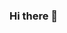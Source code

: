 ### Hi there 👋

<!--
**ktw1923/ktw1923** is a ✨ _special_ ✨ repository because its `README.md` (this file) appears on your GitHub profile.

<img src="https://capsule-render.vercel.app/api?type=모양&color=색상코드&height=높이&section=header&text=텍스트&fontSize=텍스트크기" />

<img src="https://capsule-render.vercel.app/api?type=모양&color=색상코드&height=높이&section=footer&text=텍스트&fontSize=텍스트크기" />

<img src="https://capsule-render.vercel.app/api?type=waving&color=BDBDC8&height=150&section=header" />
<img src="https://capsule-render.vercel.app/api?type=waving&color=BDBDC8&height=150&section=footer" />

[![Top Langs](https:github-readme-stats.vercel.app/api/top-langs/?username=ktw1923)](https://github.com/anuraghazra/github-readme-stats)
[![Anurag's GitHub stats](https://github-readme-stats.vercel.app/api?username=ktw1923)](https://github.com/anuraghazra/github-readme-stats)
-->
